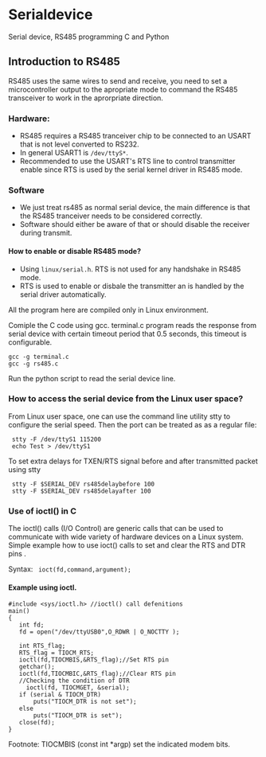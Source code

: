 # Serialdevice

Serial device, RS485 programming C and Python

## Introduction to RS485 

RS485 uses the same wires to send and receive, you need to set a microcontroller output to the apropriate mode to command the RS485 transceiver to work in the aprorpriate direction.

### Hardware:

* RS485 requires a RS485 tranceiver chip to be connected to an USART that is not level converted to RS232. 
* In general USART1 is ```/dev/ttyS*```. 
* Recommended to use the USART's RTS line to control transmitter enable since RTS is used by the serial kernel driver in RS485 mode.

### Software
* We just treat rs485 as normal serial device, the main difference is that the RS485 tranceiver needs to be considered correctly.
* Software should either be aware of that or should disable the receiver during transmit.

#### How to enable or disable RS485 mode?
* Using ```linux/serial.h```. RTS is not used for any handshake in RS485 mode.
* RTS is used to enable or disbale the transmitter an is handled by the serial driver automatically.

All the program here are compiled only in Linux environment.

Comiple the C code using gcc.
terminal.c program reads the response from serial device with certain timeout period that 0.5 seconds, this timeout is configurable.

```
gcc -g terminal.c
gcc -g rs485.c
```

Run the python script to read the serial device line.

### How to access the serial device from the Linux user space?

From Linux user space, one can use the command line utility stty to configure the serial speed. 
Then the port can be treated as as a regular file:
```
 stty -F /dev/ttyS1 115200
 echo Test > /dev/ttyS1
```

To set extra delays for TXEN/RTS signal before and after transmitted packet using stty
```
 stty -F $SERIAL_DEV rs485delaybefore 100
 stty -F $SERIAL_DEV rs485delayafter 100
```

### Use of ioctl() in C

The ioctl() calls (I/O Control) are generic calls that can be used to communicate with wide variety of hardware devices on a Linux system. Simple example how to use ioct() calls to set and clear the RTS and DTR pins .

Syntax: ``` ioct(fd,command,argument);```

#### Example using ioctl.

```
#include <sys/ioctl.h> //ioctl() call defenitions
main()
{
   int fd;
   fd = open("/dev/ttyUSB0",O_RDWR | O_NOCTTY );
  
   int RTS_flag;
   RTS_flag = TIOCM_RTS;
   ioctl(fd,TIOCMBIS,&RTS_flag);//Set RTS pin
   getchar();
   ioctl(fd,TIOCMBIC,&RTS_flag);//Clear RTS pin
   //Checking the condition of DTR
     ioctl(fd, TIOCMGET, &serial);
   if (serial & TIOCM_DTR)
       puts("TIOCM_DTR is not set");
   else
       puts("TIOCM_DTR is set");
   close(fd);
}
```
Footnote: TIOCMBIS (const int *argp) set the indicated modem bits.

